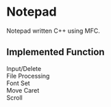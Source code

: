 # Notepad
Notepad written C++ using MFC.

## Implemented Function     
Input/Delete   
File Processing   
Font Set   
Move Caret   
Scroll   
